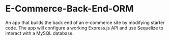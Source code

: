 # E-Commerce-Back-End-ORM
An app that builds the back end of an e-commerce site  by modifying starter code. The app will configure a working Express.js API and use Sequelize to interact with a MySQL database.
